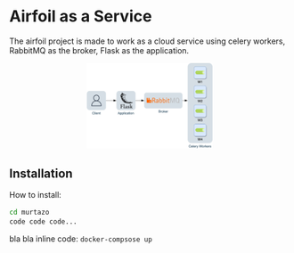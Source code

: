 # Airfoil as a Service
The airfoil project is made to work as a cloud service using celery workers, RabbitMQ as the broker, Flask as the application.

<div style="text-align:center"><img src="sys.jpg" alt="workflow" width=45% /></div>

## Installation
How to install:
```sh
cd murtazo
code code code...
```

bla bla inline code: `docker-compsose up`




